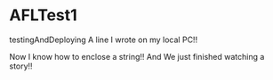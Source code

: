 # AFLTest1
testingAndDeploying
A line I wrote on my local PC!!

Now I know how to enclose a string!!
And We just finished watching a story!!
